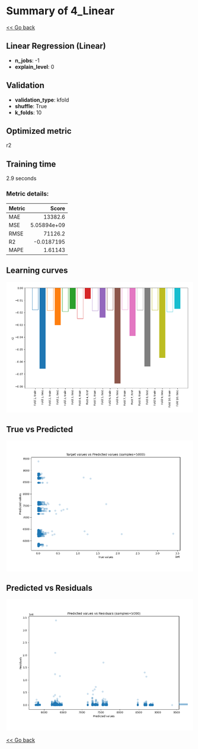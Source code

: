 # Summary of 4_Linear

[<< Go back](../README.md)


## Linear Regression (Linear)
- **n_jobs**: -1
- **explain_level**: 0

## Validation
 - **validation_type**: kfold
 - **shuffle**: True
 - **k_folds**: 10

## Optimized metric
r2

## Training time

2.9 seconds

### Metric details:
| Metric   |           Score |
|:---------|----------------:|
| MAE      | 13382.6         |
| MSE      |     5.05894e+09 |
| RMSE     | 71126.2         |
| R2       |    -0.0187195   |
| MAPE     |     1.61143     |



## Learning curves
![Learning curves](learning_curves.png)
## True vs Predicted

![True vs Predicted](true_vs_predicted.png)


## Predicted vs Residuals

![Predicted vs Residuals](predicted_vs_residuals.png)



[<< Go back](../README.md)
